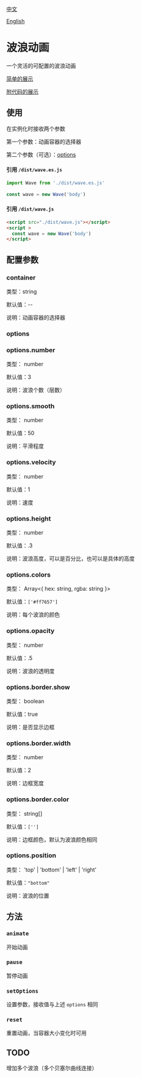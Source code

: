 <a href="https://github.com/QiShaoXuan/wavejs/blob/master/README.md">中文</a>

<a href="https://github.com/QiShaoXuan/wavejs/blob/master/README_en.md">English</a>

# 波浪动画

一个灵活的可配置的波浪动画

<a href="https://qishaoxuan.github.io/wavejs/">简单的展示</a>

<a href="https://qishaoxuan.github.io/css_tricks/notCSS/wave.html">附代码的展示</a>

## 使用

在实例化时接收两个参数

第一个参数：动画容器的选择器

第二个参数（可选）：[options](#options)

#### 引用 `/dist/wave.es.js`
```js
import Wave from './dist/wave.es.js'
  
const wave = new Wave('body')
```
#### 引用 `/dist/wave.js`
```html
<script src="./dist/wave.js"></script>
<script >
  const wave = new Wave('body')
</script>
```

## 配置参数

### container
类型：string

默认值：--

说明：动画容器的选择器

### options
### options.number 
类型： number

默认值：3

说明：波浪个数（层数）
### options.smooth 
类型： number

默认值：50

说明：平滑程度

### options.velocity  
类型： number

默认值：1

说明：速度
### options.height 
类型： number

默认值：.3

说明：波浪高度，可以是百分比，也可以是具体的高度
### options.colors
类型： Array<{ hex: string, rgba: string }> 

默认值：`['#ff7657']`

说明：每个波浪的颜色
### options.opacity 
类型： number 

默认值：.5

说明：波浪的透明度
### options.border.show
类型： boolean

默认值：true

说明：是否显示边框
### options.border.width
类型： number

默认值：2

说明：边框宽度
### options.border.color
类型： string[] 

默认值：`['']`

说明：边框颜色，默认为波浪颜色相同
### options.position
类型： 'top' | 'bottom' | 'left' | 'right' 

默认值：`"bottom"`

说明：波浪的位置

## 方法

### `animate`
开始动画
### `pause`
暂停动画
### `setOptions`
设置参数，接收值与上述 `options` 相同
### `reset`
重置动画，当容器大小变化时可用

## TODO
增加多个波浪（多个贝塞尔曲线连接）

